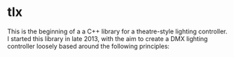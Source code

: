 # tlx
This is the beginning of a a C++ library for a theatre-style lighting controller. I started this library in late 2013, with the aim to create a DMX lighting controller loosely based around the following principles:
